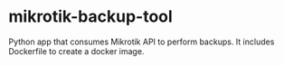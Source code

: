 # mikrotik-backup-tool

Python app that consumes Mikrotik API to perform backups.
It includes Dockerfile to create a docker image.
